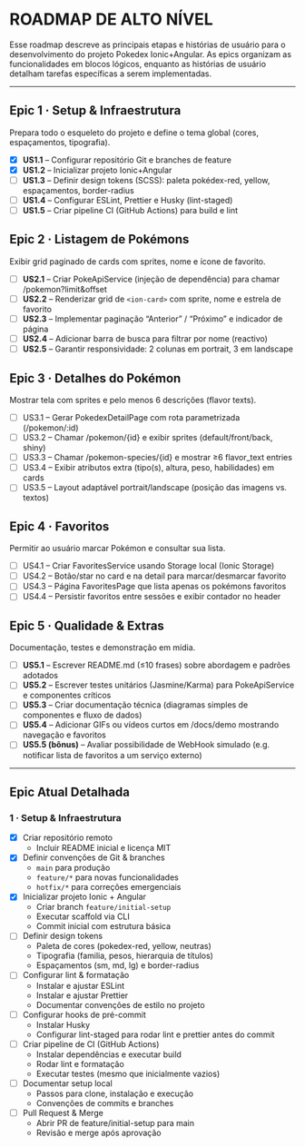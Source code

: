 # ROADMAP DE ALTO NÍVEL

Esse roadmap descreve as principais etapas e histórias de usuário para o desenvolvimento do projeto Pokedex Ionic+Angular. As epics organizam as funcionalidades em blocos lógicos, enquanto as histórias de usuário detalham tarefas específicas a serem implementadas.

---

## Epic 1 · Setup & Infraestrutura

Prepara todo o esqueleto do projeto e define o tema global (cores, espaçamentos, tipografia).

- [X] **US1.1** – Configurar repositório Git e branches de feature
- [X] **US1.2** – Inicializar projeto Ionic+Angular
- [ ] **US1.3** – Definir design tokens (SCSS): paleta pokédex-red, yellow, espaçamentos, border-radius
- [ ] **US1.4** – Configurar ESLint, Prettier e Husky (lint-staged)
- [ ] **US1.5** – Criar pipeline CI (GitHub Actions) para build e lint

## Epic 2 · Listagem de Pokémons

Exibir grid paginado de cards com sprites, nome e ícone de favorito.

- [ ] **US2.1** – Criar PokeApiService (injeção de dependência) para chamar /pokemon?limit&offset
- [ ] **US2.2** – Renderizar grid de `<ion-card>` com sprite, nome e estrela de favorito
- [ ] **US2.3** – Implementar paginação “Anterior” / “Próximo” e indicador de página
- [ ] **US2.4** – Adicionar barra de busca para filtrar por nome (reactivo)
- [ ] **US2.5** – Garantir responsividade: 2 colunas em portrait, 3 em landscape

## Epic 3 · Detalhes do Pokémon

Mostrar tela com sprites e pelo menos 6 descrições (flavor texts).

- [ ] US3.1 – Gerar PokedexDetailPage com rota parametrizada (/pokemon/:id)
- [ ] US3.2 – Chamar /pokemon/{id} e exibir sprites (default/front/back, shiny)
- [ ] US3.3 – Chamar /pokemon-species/{id} e mostrar ≥6 flavor_text entries
- [ ] US3.4 – Exibir atributos extra (tipo(s), altura, peso, habilidades) em cards
- [ ] US3.5 – Layout adaptável portrait/landscape (posição das imagens vs. textos)

## Epic 4 · Favoritos

Permitir ao usuário marcar Pokémon e consultar sua lista.

- [ ] US4.1 – Criar FavoritesService usando Storage local (Ionic Storage)
- [ ] US4.2 – Botão/star no card e na detail para marcar/desmarcar favorito
- [ ] US4.3 – Página FavoritesPage que lista apenas os pokémons favoritos
- [ ] US4.4 – Persistir favoritos entre sessões e exibir contador no header

## Epic 5 · Qualidade & Extras

Documentação, testes e demonstração em mídia.

- [ ] **US5.1** – Escrever README.md (≤10 frases) sobre abordagem e padrões adotados
- [ ] **US5.2** – Escrever testes unitários (Jasmine/Karma) para PokeApiService e componentes críticos
- [ ] **US5.3** – Criar documentação técnica (diagramas simples de componentes e fluxo de dados)
- [ ] **US5.4** – Adicionar GIFs ou vídeos curtos em /docs/demo mostrando navegação e favoritos
- [ ] **US5.5 (bônus)** – Avaliar possibilidade de WebHook simulado (e.g. notificar lista de favoritos a um serviço externo)

---

## Epic Atual Detalhada

### 1 · Setup & Infraestrutura

- [X] Criar repositório remoto
  - Incluir README inicial e licença MIT
- [X] Definir convenções de Git & branches
  - `main` para produção
  - `feature/*` para novas funcionalidades
  - `hotfix/*` para correções emergenciais
- [X] Inicializar projeto Ionic + Angular
  - Criar branch `feature/initial-setup`
  - Executar scaffold via CLI
  - Commit inicial com estrutura básica
- [ ] Definir design tokens
  - Paleta de cores (pokedex-red, yellow, neutras)
  - Tipografia (familia, pesos, hierarquia de títulos)
  - Espaçamentos (sm, md, lg) e border-radius
- [ ] Configurar lint & formatação
  - Instalar e ajustar ESLint
  - Instalar e ajustar Prettier
  - Documentar convenções de estilo no projeto
- [ ] Configurar hooks de pré-commit
  - Instalar Husky
  - Configurar lint-staged para rodar lint e prettier antes do commit
- [ ] Criar pipeline de CI (GitHub Actions)
  - Instalar dependências e executar build
  - Rodar lint e formatação
  - Executar testes (mesmo que inicialmente vazios)
- [ ] Documentar setup local
  - Passos para clone, instalação e execução
  - Convenções de commits e branches
- [ ] Pull Request & Merge
  - Abrir PR de feature/initial-setup para main
  - Revisão e merge após aprovação
